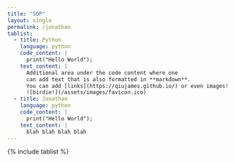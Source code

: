 ```yaml
---
title: "SOP"
layout: single
permalink: /jonathan
tablist: 
  - title: Python
    language: python
    code_content: |
      print("Hello World");
    text_content: |
      Additional area under the code content where one
      can add text that is also formatted in **markdown**.
      You can add [links](https://qiujames.github.io/) or even images!
      ![birdie!](/assets/images/favicon.ico)
  - title: Jonathan
    language: python
    code_content: |
      print("Hello World");
    text_content: |
      blah blah blah blah
---
```


{% include tablist %}